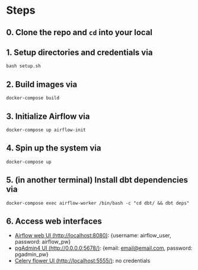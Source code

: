 # Steps

## 0. Clone the repo and `cd` into your local
## 1. Setup directories and credentials via
```
bash setup.sh
```
## 2. Build images via
```
docker-compose build
```
## 3. Initialize Airflow via
```
docker-compose up airflow-init
```
## 4. Spin up the system via
```
docker-compose up
```
## 5. (in another terminal) Install dbt dependencies via 
```
docker-compose exec airflow-worker /bin/bash -c "cd dbt/ && dbt deps"
```
## 6. Access web interfaces 
* [Airflow web UI (http://localhost:8080)](http://localhost:8080): {username: airflow_user, password: airflow_pw}
* [pgAdmin4 UI (http://0.0.0.0:5678/)](http://0.0.0.0:5678/): {email: email@email.com, password: pgadmin_pw}
* [Celery flower UI (http://localhost:5555/)](http://localhost:5555/): no credentials